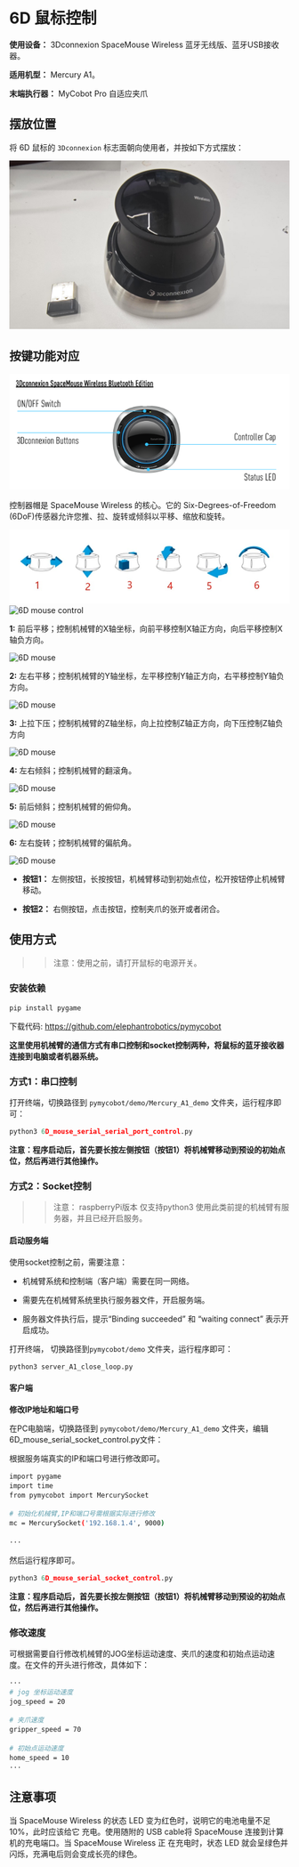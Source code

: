# 6D 鼠标控制

**使用设备：** 3Dconnexion SpaceMouse Wireless 蓝牙无线版、蓝牙USB接收器。

**适用机型：** Mercury A1。

**末端执行器：** MyCobot Pro 自适应夹爪

## 摆放位置

将 6D 鼠标的 `3Dconnexion` 标志面朝向使用者，并按如下方式摆放：

![6D mouse](./res/6d_mouse.jpg)

## 按键功能对应

![6D mouse on_off0](./res/6d_mouse_on_off.png)

控制器帽是 SpaceMouse Wireless 的核心。它的 Six-Degrees-of-Freedom (6DoF)传感器允许您推、拉、旋转或倾斜以平移、缩放和旋转。

![6D mouse control](./res/6d_mouse_control.jpg)
![6D mouse control](./res/6d_mouse_button_control.png)

**1:** 前后平移；控制机械臂的X轴坐标，向前平移控制X轴正方向，向后平移控制X轴负方向。

![6D mouse](./res/forward_backward.gif)

**2:** 左右平移；控制机械臂的Y轴坐标，左平移控制Y轴正方向，右平移控制Y轴负方向。

![6D mouse](./res/left_right.gif)

**3:** 上拉下压；控制机械臂的Z轴坐标，向上拉控制Z轴正方向，向下压控制Z轴负方向

![6D mouse](./res/up_down.gif)

**4:** 左右倾斜；控制机械臂的翻滚角。

![6D mouse](./res/roll.gif)

**5:** 前后倾斜；控制机械臂的俯仰角。

![6D mouse](./res/pitch.gif)

**6:** 左右旋转；控制机械臂的偏航角。

![6D mouse](./res/yaw.gif)

- **按钮1：** 左侧按钮，长按按钮，机械臂移动到初始点位，松开按钮停止机械臂移动。
  
- **按钮2：** 右侧按钮，点击按钮，控制夹爪的张开或者闭合。

## 使用方式

>> 注意：使用之前，请打开鼠标的电源开关。

### 安装依赖

```python
pip install pygame
```

下载代码: https://github.com/elephantrobotics/pymycobot

**这里使用机械臂的通信方式有串口控制和socket控制两种，将鼠标的蓝牙接收器连接到电脑或者机器系统。**

### 方式1：串口控制

打开终端，切换路径到 `pymycobot/demo/Mercury_A1_demo` 文件夹，运行程序即可：

```python
python3 6D_mouse_serial_serial_port_control.py
```

**注意：程序启动后，首先要长按左侧按钮（按钮1）将机械臂移动到预设的初始点位，然后再进行其他操作。**

### 方式2：Socket控制

>> 注意： raspberryPi版本 仅支持python3 使用此类前提的机械臂有服务器，并且已经开启服务。


#### 启动服务端

使用socket控制之前，需要注意：

- 机械臂系统和控制端（客户端）需要在同一网络。

- 需要先在机械臂系统里执行服务器文件，开启服务端。

- 服务器文件执行后，提示“Binding succeeded” 和 “waiting connect” 表示开启成功。

打开终端， 切换路径到`pymycobot/demo` 文件夹，运行程序即可：

```python
python3 server_A1_close_loop.py
```

#### 客户端

**修改IP地址和端口号**

在PC电脑端，切换路径到 `pymycobot/demo/Mercury_A1_demo` 文件夹，编辑6D_mouse_serial_socket_control.py文件：

根据服务端真实的IP和端口号进行修改即可。

```bash
import pygame
import time
from pymycobot import MercurySocket

# 初始化机械臂,IP和端口号需根据实际进行修改
mc = MercurySocket('192.168.1.4', 9000)

···
```

然后运行程序即可。

```python
python3 6D_mouse_serial_socket_control.py
```

**注意：程序启动后，首先要长按左侧按钮（按钮1）将机械臂移动到预设的初始点位，然后再进行其他操作。**

### 修改速度

可根据需要自行修改机械臂的JOG坐标运动速度、夹爪的速度和初始点运动速度。在文件的开头进行修改，具体如下：

```bash
···
# jog 坐标运动速度
jog_speed = 20

# 夹爪速度
gripper_speed = 70

# 初始点运动速度
home_speed = 10
···
```

## 注意事项

当 SpaceMouse Wireless 的状态 LED 变为红色时，说明它的电池电量不足 10%，此时应该给它
充电。使用随附的 USB cable将 SpaceMouse 连接到计算机的充电端口。当 SpaceMouse Wireless 正
在充电时，状态 LED 就会呈绿色并闪烁，充满电后则会变成长亮的绿色。 
